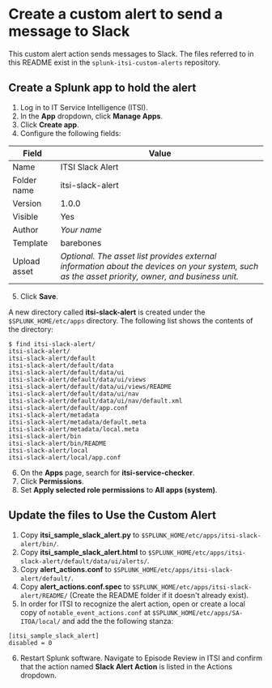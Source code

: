 # Create a custom alert to send a message to Slack

This custom alert action sends messages to Slack. The files referred to in this README exist in the `splunk-itsi-custom-alerts` repository.

## Create a Splunk app to hold the alert
1. Log in to IT Service Intelligence (ITSI).
1. In the **App** dropdown, click **Manage Apps**.
1. Click **Create app**.
1. Configure the following fields:

Field | Value
------------ | -------------
Name |  ITSI Slack Alert
Folder name | itsi-slack-alert
Version | 1.0.0
Visible | Yes
Author | *Your name*
Template | barebones
Upload asset | *Optional. The asset list provides external information about the devices on your system, such as the asset priority, owner, and business unit.*
  
5. Click **Save**.

A new directory called **itsi-slack-alert**  is created under the `$SPLUNK_HOME/etc/apps` directory. The following list shows the contents of the directory:
```
$ find itsi-slack-alert/
itsi-slack-alert/
itsi-slack-alert/default
itsi-slack-alert/default/data
itsi-slack-alert/default/data/ui
itsi-slack-alert/default/data/ui/views
itsi-slack-alert/default/data/ui/views/README
itsi-slack-alert/default/data/ui/nav
itsi-slack-alert/default/data/ui/nav/default.xml
itsi-slack-alert/default/app.conf
itsi-slack-alert/metadata
itsi-slack-alert/metadata/default.meta
itsi-slack-alert/metadata/local.meta
itsi-slack-alert/bin
itsi-slack-alert/bin/README
itsi-slack-alert/local
itsi-slack-alert/local/app.conf
```
6. On the **Apps** page, search for **itsi-service-checker**.
7. Click **Permissions**.
8. Set **Apply selected role permissions** to **All apps (system)**.

## Update the files to Use the Custom Alert
1. Copy **itsi_sample_slack_alert.py** to `$SPLUNK_HOME/etc/apps/itsi-slack-alert/bin/`.
1. Copy **itsi_sample_slack_alert.html** to `$SPLUNK_HOME/etc/apps/itsi-slack-alert/default/data/ui/alerts/`.
1. Copy **alert_actions.conf** to `$SPLUNK_HOME/etc/apps/itsi-slack-alert/default/`.
1. Copy **alert_actions.conf.spec** to `$SPLUNK_HOME/etc/apps/itsi-slack-alert/README/` (Create the README folder if it doesn't already exist).
1. In order for ITSI to recognize the alert action, open or create a local copy of `notable_event_actions.conf` at `$SPLUNK_HOME/etc/apps/SA-ITOA/local/` and add the the following stanza:
```
[itsi_sample_slack_alert]
disabled = 0
```
6. Restart Splunk software. Navigate to Episode Review in ITSI and confirm that the action named **Slack Alert Action** is listed in the Actions dropdown.
